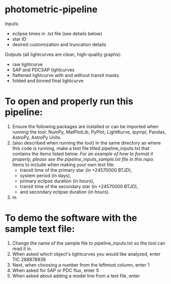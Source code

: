 # photometric-pipeline
Inputs:
- eclipse times in .txt file (see details below)
- star ID
- desired customization and truncation details

Outputs (all lightcurves are clean, high-quality graphs):
- raw lightcurve
- SAP and PDCSAP lightcurves
- flattened lightcurve with and without transit masks
- folded and binned final lightcurve

# To open and properly run this pipeline:

1) Ensure the following packages are installed or can be imported when running the tool: NumPy, MatPlotLib, PyPlot, LightKurve, ipympl, Pandas, AstroPy, AstroPy Units.
2) (also described when running the tool) In the same directory as where this code is running, make a text file titled pipeline_inputs.txt that contains the items listed below. *For an example of how to format it properly, please see the pipeline_inputs_sample.txt file in this repo.* Items to include when making your own text file:
   - transit time of the primary star (in +24570000 BTJD),
   - system period (in days),
   - primary eclipse duration (in hours),
   - transit time of the secondary star (in +24570000 BTJD),
   - and secondary eclipse duration (in hours).
3) m

# To demo the software with the sample text file:

1)  Change the name of the sample file to pipeline_inputs.txt so the tool can read it in.
2)  When asked which object's lightcurves you would like analyzed, enter TIC 288878839
3)  Next, when choosing a number from the leftmost column, enter 1
4)  When asked for SAP or PDC flux, enter S
5)  When asked about adding a model line from a text file, enter 
